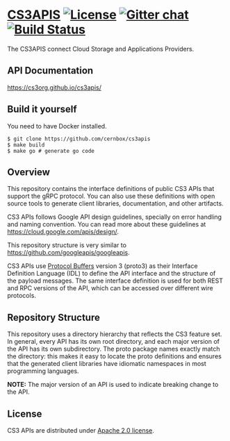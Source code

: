 # [CS3APIS](https://cernbox.github.io/cs3apis/) [![License](https://img.shields.io/badge/License-Apache%202.0-blue.svg)](https://opensource.org/licenses/Apache-2.0) [![Gitter chat](https://badges.gitter.im/cs3org/cs3apis.svg)](https://gitter.im/cs3org/cs3apis) [![Build Status](https://cloud.drone.io/api/badges/cs3org/cs3apis/status.svg)](https://cloud.drone.io/cs3org/cs3apis)


The CS3APIS connect Cloud Storage and Applications Providers.

## API Documentation
https://cs3org.github.io/cs3apis/

## Build it yourself
You need to have Docker installed.

```
$ git clone https://github.com/cernbox/cs3apis
$ make build 
$ make go # generate go code
```

## Overview

This repository contains the interface definitions of public
CS3 APIs that support the gRPC protocol.
You can also use these definitions with open source tools to generate client
libraries, documentation, and other artifacts.

CS3 APIs follows Google API design guidelines, specially on error handling and naming convention.
You can read more about these guidelines at https://cloud.google.com/apis/design/.

This repository structure is very similar to https://github.com/googleapis/googleapis.

CS3 APIs use [Protocol Buffers](https://github.com/google/protobuf)
version 3 (proto3) as their Interface Definition Language (IDL) to
define the API interface and the structure of the payload messages. The
same interface definition is used for both REST and RPC versions of the
API, which can be accessed over different wire protocols.

## Repository Structure

This repository uses a directory hierarchy that reflects the CS3
feature set. In general, every API has its own root
directory, and each major version of the API has its own subdirectory.
The proto package names exactly match the directory: this makes it
easy to locate the proto definitions and ensures that the generated
client libraries have idiomatic namespaces in most programming
languages. 

**NOTE:** The major version of an API is used to indicate breaking
change to the API.


## License

CS3 APIs are distributed under [Apache 2.0 license](https://github.com/cs3org/cs3apis/blob/master/LICENSE).
